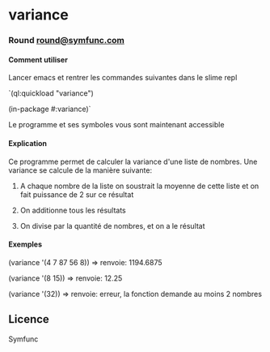 # variance
### Round <round@symfunc.com>

#### Comment utiliser

Lancer emacs et rentrer les commandes suivantes dans le slime repl

`(ql:quickload "variance")

(in-package #:variance)`

Le programme et ses symboles vous sont maintenant accessible

#### Explication

Ce programme permet de calculer la variance d'une liste de nombres.
Une variance se calcule de la manière suivante:

1) A chaque nombre de la liste on soustrait la moyenne de cette liste et on fait puissance de 2 sur ce résultat

2) On additionne tous les résultats

3) On divise par la quantité de nombres, et on a le résultat


#### Exemples

(variance '(4 7 87 56 8)) => renvoie: 1194.6875

(variance '(8 15)) => renvoie: 12.25

(variance '(32)) => renvoie: erreur, la fonction demande au moins 2 nombres

## Licence

Symfunc

